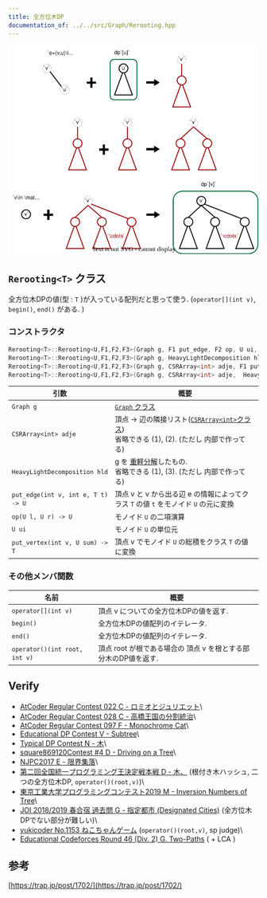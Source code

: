 ```yaml
---
title: 全方位木DP
documentation_of: ../../src/Graph/Rerooting.hpp
---
```


![image of tree dp](https://github.com/hashiryo/Library/blob/master/img/rerooting.drawio.svg?raw=true)

## `Rerooting<T>` クラス
全方位木DPの値(型 : `T` )が入っている配列だと思って使う. (`operator[](int v)`, `begin()`, `end()` がある. )

### コンストラクタ
```c++
Rerooting<T>::Rerooting<U,F1,F2,F3>(Graph g, F1 put_edge, F2 op, U ui, F3 put_vertex) // (1)
Rerooting<T>::Rerooting<U,F1,F2,F3>(Graph g, HeavyLightDecomposition hld, F1 put_edge, F2 op, U ui, F3 put_vertex) // (2)
Rerooting<T>::Rerooting<U,F1,F2,F3>(Graph g, CSRArray<int> adje, F1 put_edge, F2 op, U ui, F3 put_vertex) // (3)
Rerooting<T>::Rerooting<U,F1,F2,F3>(Graph g, CSRArray<int> adje,  HeavyLightDecomposition hld, F1 put_edge, F2 op, U ui, F3 put_vertex) // (4)
```

|引数|概要|
|---|---|
|`Graph g`|[`Graph` クラス](Graph.hpp)|
|`CSRArray<int> adje`|頂点 → 辺の隣接リスト([`CSRArray<int>`クラス](../Internal/ListRange.hpp)) <br> 省略できる (1), (2). (ただし 内部で作ってる)|
|`HeavyLightDecomposition hld`|g を [重軽分解](HeavyLightDecomposition.hpp)したもの. <br> 省略できる (1), (3). (ただし 内部で作ってる) |
|`put_edge(int v, int e, T t) -> U`| 頂点 v と v から出る辺 e の情報によってクラス `T` の値 `t` をモノイド `U` の元に変換|
|`op(U l, U r) -> U`|モノイド `U` の二項演算|
|`U ui`|モノイド `U` の単位元|
|`put_vertex(int v, U sum) -> T`| 頂点 v でモノイド `U` の総積をクラス `T` の値に変換|

### その他メンバ関数

|名前|概要|
|---|---|
|`operator[](int v)`| 頂点 v についての全方位木DPの値を返す.|
|`begin()`|全方位木DPの値配列のイテレータ.|
|`end()`|全方位木DPの値配列のイテレータ.|
|`operator()(int root, int v)`|頂点 root が根である場合の 頂点 v を根とする部分木のDP値を返す.|

## Verify


- [AtCoder Regular Contest 022 C - ロミオとジュリエット](https://atcoder.jp/contests/arc022/tasks/arc022_3)\
- [AtCoder Regular Contest 028 C - 高橋王国の分割統治](https://atcoder.jp/contests/arc028/tasks/arc028_3)\
- [AtCoder Regular Contest 097 F - Monochrome Cat](https://atcoder.jp/contests/arc097/tasks/arc097_d)\
- [Educational DP Contest V - Subtree](https://atcoder.jp/contests/dp/tasks/dp_v)\
- [Typical DP Contest N - 木](https://atcoder.jp/contests/tdpc/tasks/tdpc_tree)\
- [square869120Contest #4 D - Driving on a Tree](https://atcoder.jp/contests/s8pc-4/tasks/s8pc_4_d)\
- [NJPC2017 E - 限界集落](https://atcoder.jp/contests/njpc2017/tasks/njpc2017_e)\
- [第二回全国統一プログラミング王決定戦本戦 D - 木、](https://atcoder.jp/contests/nikkei2019-2-final/tasks/nikkei2019_2_final_d) (根付き木ハッシュ, 二つの全方位木DP, `operator()(root,v)`)\
- [東京工業大学プログラミングコンテスト2019 M - Inversion Numbers of Tree](https://atcoder.jp/contests/ttpc2019/tasks/ttpc2019_m)\
- [JOI 2018/2019 春合宿 過去問 G - 指定都市 (Designated Cities)](https://atcoder.jp/contests/joisc2019/tasks/joisc2019_g) (全方位木DPでない部分が難しい)\
- [yukicoder No.1153 ねこちゃんゲーム](https://yukicoder.me/problems/no/1153) (`operator()(root,v)`, sp judge)\
- [Educational Codeforces Round 46 (Div. 2) G. Two-Paths](https://codeforces.com/contest/1000/problem/G) ( + LCA )



## 参考
[https://trap.jp/post/1702/](https://trap.jp/post/1702/)